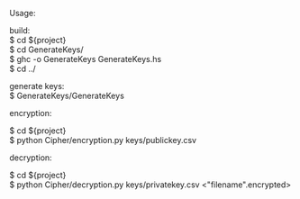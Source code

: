 Usage:  

build:  
  $ cd ${project}  
  $ cd GenerateKeys/  
  $ ghc -o GenerateKeys GenerateKeys.hs  
  $ cd ../  

generate keys:  
  $ GenerateKeys/GenerateKeys  

encryption:  
  
  $ cd ${project}  
  $ python Cipher/encryption.py keys/publickey.csv <textfile>  
  
decryption:  
  
  $ cd ${project}  
  $ python Cipher/decryption.py keys/privatekey.csv <"filename".encrypted>  
